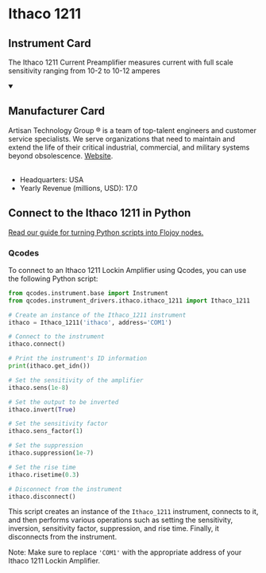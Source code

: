 
# Ithaco 1211

## Instrument Card

The Ithaco 1211 Current Preamplifier measures current with full scale sensitivity ranging from 10-2 to 10-12 amperes

<details open>
<summary><h2>Manufacturer Card</h2></summary>
Artisan Technology Group ® is a team of top-talent engineers and customer service specialists. We serve organizations that need to maintain and extend the life of their critical industrial, commercial, and military systems beyond obsolescence. <a href=https://www.artisantg.com/>Website</a>.
<br><br>
<ul>
  <li>Headquarters: USA</li>
  <li>Yearly Revenue (millions, USD): 17.0</li>
</ul>
</details>

## Connect to the Ithaco 1211 in Python

[Read our guide for turning Python scripts into Flojoy nodes.](https://docs.flojoy.ai/custom-nodes/creating-custom-node/)


### Qcodes

To connect to an Ithaco 1211 Lockin Amplifier using Qcodes, you can use the following Python script:

```python
from qcodes.instrument.base import Instrument
from qcodes.instrument_drivers.ithaco.ithaco_1211 import Ithaco_1211

# Create an instance of the Ithaco_1211 instrument
ithaco = Ithaco_1211('ithaco', address='COM1')

# Connect to the instrument
ithaco.connect()

# Print the instrument's ID information
print(ithaco.get_idn())

# Set the sensitivity of the amplifier
ithaco.sens(1e-8)

# Set the output to be inverted
ithaco.invert(True)

# Set the sensitivity factor
ithaco.sens_factor(1)

# Set the suppression
ithaco.suppression(1e-7)

# Set the rise time
ithaco.risetime(0.3)

# Disconnect from the instrument
ithaco.disconnect()
```

This script creates an instance of the `Ithaco_1211` instrument, connects to it, and then performs various operations such as setting the sensitivity, inversion, sensitivity factor, suppression, and rise time. Finally, it disconnects from the instrument.

Note: Make sure to replace `'COM1'` with the appropriate address of your Ithaco 1211 Lockin Amplifier.


